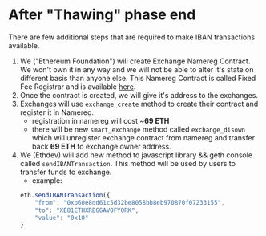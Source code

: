 # After "Thawing" phase end

There are few additional steps that are required to make IBAN transactions available.

1. We ("Ethereum Foundation") will create Exchange Namereg Contract. We won't own it in any way and we will not be able to alter it's state on different basis than anyone else. This Namereg Contract is called Fixed Fee Registrar and is available [here](https://github.com/ethereum/dapp-bin/blob/master/registrar/FixedFeeRegistrar.sol).
2. Once the contract is created, we will give it's address to the exchanges.
3. Exchanges will use `exchange_create` method to create their contract and register it in Namereg. 
    - registration in namereg will cost ~**69 ETH**
    - there will be new `smart_exchange` method called `exchange_disown` which will unregister exchange contract from namereg and transfer back **69 ETH** to exchange owner address.
4. We (Ethdev) will add new method to javascript library && geth console called `sendIBANTransaction`. This method will be used by users to transfer funds to exchange.
    - example:
    ```js
    eth.sendIBANTransaction({
        "from": "0xb60e8dd61c5d32be8058bb8eb970870f07233155",
        "to": "XE81ETHXREGGAVOFYORK",
        "value": "0x10"
    }
    ```

